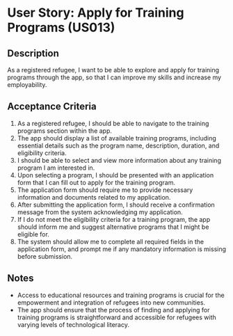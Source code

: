 # User Story: Apply for Training Programs (US013)

## Description
As a registered refugee, I want to be able to explore and apply for training programs through the app, so that I can improve my skills and increase my employability.

## Acceptance Criteria
1. As a registered refugee, I should be able to navigate to the training programs section within the app.
2. The app should display a list of available training programs, including essential details such as the program name, description, duration, and eligibility criteria.
3. I should be able to select and view more information about any training program I am interested in.
4. Upon selecting a program, I should be presented with an application form that I can fill out to apply for the training program.
5. The application form should require me to provide necessary information and documents related to my application.
6. After submitting the application form, I should receive a confirmation message from the system acknowledging my application.
7. If I do not meet the eligibility criteria for a training program, the app should inform me and suggest alternative programs that I might be eligible for.
8. The system should allow me to complete all required fields in the application form, and prompt me if any mandatory information is missing before submission.

## Notes
- Access to educational resources and training programs is crucial for the empowerment and integration of refugees into new communities.
- The app should ensure that the process of finding and applying for training programs is straightforward and accessible for refugees with varying levels of technological literacy.
